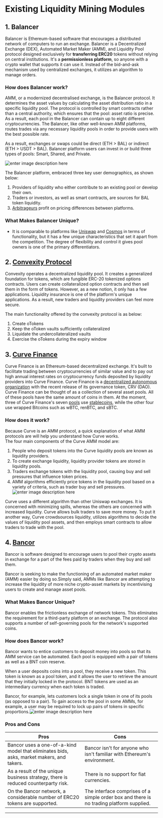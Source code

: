 # Existing Liquidity Mining Modules

## 1. Balancer
Balancer is Ethereum-based software that encourages a distributed network of computers to run an exchange.
Balancer is a Decentralized Exchange (DEX), Automated Market Maker (AMM), and  Liquidity Pool protocol designed exclusively for **transferring ERC20** tokens without relying on central institutions. It's a **permissionless platform**, so anyone with a crypto wallet that supports it can use it. Instead of the bid-and-ask mechanism used by centralized exchanges, it utilizes an algorithm to manage orders.

### How does Balancer work?
AMM, or a modernized decentralised exchange, is the Balancer protocol. It determines the asset values by calculating the asset distribution ratio in a specific liquidity pool.
The protocol is controlled by smart contracts rather than a central authority, which ensures that the pool: asset ratio is precise. As a result, each pool in the Balancer can contain up to eight different cryptocurrencies. The Balancer, like other well-known AMM platforms, routes trades via any necessary  liquidity pools in order to provide users with the best possible rate.

As a result, exchanges or swaps could be direct (ETH > BAL) or indirect (ETH > USDT > BAL). Balancer platform users can invest in or build three types of pools: Smart, Shared, and Private.

![enter image description here](https://miro.medium.com/max/1400/1*XmoRGpLkz-EDnh22krqEtw.png)

The Balancer platform, embraced three key user demographics, as shown below:

1.  Providers of liquidity who either contribute to an existing pool or develop their own.
2.  Traders or investors, as well as smart contracts, are sources for BAL token liquidity.
3.  [Arbitrageurs](https://www.pvot.in/blog/spot-future-arbitrage-in-crypto/)  profit on pricing differences between platforms.

### What Makes Balancer Unique?
-   It is comparable to platforms like  [Uniswap](https://www.pvot.in/blog/uniswap-detailed-review/)  and  [Cosmos](https://www.pvot.in/blog/cosmos-atom/)  in terms of functionality, but it has a few unique characteristics that set it apart from the competition. The degree of flexibility and control it gives pool owners is one of the primary differentiators.

## 2.  [**Convexity Protocol**](https://github.com/opynfinance/Convexity-Protocol)

Convexity operates a decentralized liquidity pool. It creates a generalized foundation for tokens, which are fungible ERC-20 tokenized options contracts. Users can create collateralized option contracts and then sell them in the form of tokens. However, as a new notion, it only has a few applications. Liquidity insurance is one of the platform's unique applications. As a result, new traders and liquidity providers can feel more secure.

The main functionality offered by the convexity protocol is as below:

1.  Create oTokens
2.  Keep the oToken vaults sufficiently collateralized
3.  Liquidate the undercollateralized vaults
4.  Exercise the oTokens during the expiry window

## 3.  **[Curve Finance](https://www.pvot.in/blog/curve-finance-crv-a-detailed-review/)**

Curve Finance is an Ethereum-based decentralized exchange. It's built to facilitate trading between cryptocurrencies of similar value and to pay out high annual interest rates on cryptocurrency funds deposited by liquidity providers into Curve Finance. Curve Finance is a [decentralized autonomous organization](https://www.pvot.in/blog/decentralization-autonomous-organization-dao/) with the recent release of its governance token, CRV (DAO).
Curve Finance can be thought of as a collection of several asset pools. All of these pools have the same amount of coins in them. At the moment, three of Curve Finance's seven [pools](https://www.pvot.in/blog/beginners-guide-to-liquidity-pool/) use [stablecoins](https://www.pvot.in/blog/beginners-guide-to-stable-coin/), while the other four use wrapped Bitcoins such as wBTC, renBTC, and sBTC.

### How does it work?
Because Curve is an AMM protocol, a quick explanation of what AMM protocols are will help you understand how Curve works.  
The four main components of the Curve AMM model are:

1.  People who deposit tokens into the Curve liquidity pools are known as liquidity providers.
2.  To create exchange liquidity, liquidity provider tokens are stored in  liquidity pools.
3.  Traders exchange tokens with the  liquidity pool, causing buy and sell pressures that influence token prices.
4.  AMM algorithms efficiently price tokens in the liquidity pool based on a variety of criteria, such as trader buy and sell pressures.
    ![enter image description here](https://miro.medium.com/max/828/1*hQmKq38r_u9GqWHp1mjo7Q.png)

Curve uses a different algorithm than other Uniswap exchanges. It is concerned with minimizing spills, whereas the others are concerned with increased liquidity. Curve allows bulk traders to save more money.
To put it another way, Curve crowdsources liquidity, utilizes algorithms to decide the values of liquidity pool assets, and then employs smart contracts to allow traders to trade with the pool.

## 4.  **[Bancor](https://www.pvot.in/blog/bancor-bnt-a-detailed-review/)**

Bancor is software designed to encourage users to pool their crypto assets in exchange for a part of the fees paid by traders when they buy and sell them.

Bancor is seeking to make the functioning of an automated market maker (AMM) easier by doing so.Simply said, AMMs like Bancor are attempting to increase the liquidity of more niche crypto-asset markets by incentivising users to create and manage asset pools.

###  What Makes Bancor Unique?
Bancor enables the frictionless exchange of network tokens. This eliminates the requirement for a third-party platform or an exchange. The protocol also supports a number of self-governing pools for the network's supported coins.

### How does Bancor work?
Bancor wants to entice customers to deposit money into pools so that its AMM service can be automated. Each pool is equipped with a pair of tokens as well as a BNT coin reserve.

When a user deposits coins into a pool, they receive a new token. This token is known as a pool token, and it allows the user to retrieve the amount that they initially locked in the protocol. BNT tokens are used as an intermediary currency when each token is traded.

Bancor, for example, lets customers lock a single token in one of its pools (as opposed to a pair). To gain access to the pool in some AMMs, for example, a user may be required to lock up pairs of tokens in specific proportions.![enter image description here](https://lh5.googleusercontent.com/lBu_KTu9sVO5EY5I1QL9GgBe3OG30EXZyg1pUUK9d272CNFdK8NWggcMEtqjigB5m7j5wdFzIxbMwxn7ExV5xUTjdDKNO_4DR7WTqqMVBSs0WRHmVe5kN3J1q2zkhdrKSV1nwpo8)

### Pros and Cons
|Pros  | Cons |
|--|--|
|Bancor uses a one-of-a-kind model that eliminates bids, asks, market makers, and takers.  | Bancor isn't for anyone who isn't familiar with Ethereum's environment. |
|As a result of the unique business strategy, there is reduced counterparty risk.|There is no support for fiat currencies.|
|On the Bancor network, a considerable number of ERC20 tokens are supported.|The interface comprises of a simple order box and there is no trading platform supplied.
-----